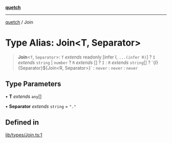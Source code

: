 [**quetch**](../README.md)

***

[quetch](../README.md) / Join

# Type Alias: Join\<T, Separator\>

> **Join**\<`T`, `Separator`\>: `T` *extends* readonly [infer I, `...(infer R)`] ? `I` *extends* `string` \| `number` ? `R` *extends* [] ? `I` : `R` *extends* `string`[] ? \`$\{I\}$\{Separator\}$\{Join\<R, Separator\>\}\` : `never` : `never` : `never`

## Type Parameters

• **T** *extends* `any`[]

• **Separator** *extends* `string` = `"."`

## Defined in

[lib/types/Join.ts:1](https://github.com/nevoland/quetch/blob/3b1cd3aac672a1a4d2ad52892d4fa09995f51627/lib/types/Join.ts#L1)
